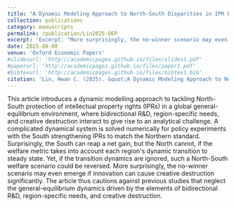 ```yaml
---
title: "A Dynamic Modeling Approach to North-South Disparities in IPR Protection"
collection: publications
category: manuscripts
permalink: /publication/Lin2025-OEP
excerpt: 'Excerpt: "More surprisingly, the no-winner scenario may even emerge if innovation can cause creative destruction significantly."'
date: 2025-08-08
venue: 'Oxford Economic Papers'
#slidesurl: 'http://academicpages.github.io/files/slides1.pdf'
#paperurl: 'http://academicpages.github.io/files/paper1.pdf'
#bibtexurl: 'http://academicpages.github.io/files/bibtex1.bib'
citation: 'Lin, Hwan C. (2025). &quot;A Dynamic Modeling Approach to North-South Disparities in IPR Protection.&quot; <i>Oxford Economic Papers</i>. (forthcoming).'
---
```

This article introduces a dynamic modelling approach to tackling North-South protection of intellectual property rights (IPRs) in a global general-equilibrium environment, where bidirectional R&D, region-specific needs, and creative destruction interact to  give rise to an analytical challenge. A complicated dynamical system is solved numerically for policy experiments with  the South strengthening IPRs to match the Northern standard. Surprisingly, the South can reap a net gain, but the North cannot, if the welfare metric takes into account each region's dynamic transition to steady state.  Yet, if the transition dynamics are ignored, such a North-South welfare scenario could be reversed. More surprisingly, the no-winner scenario may even emerge if innovation can cause creative destruction significantly. The article thus cautions against previous studies that neglect the general-equilibrium dynamics driven by the elements of bidirectional R&D, region-specific needs, and creative destruction. 
